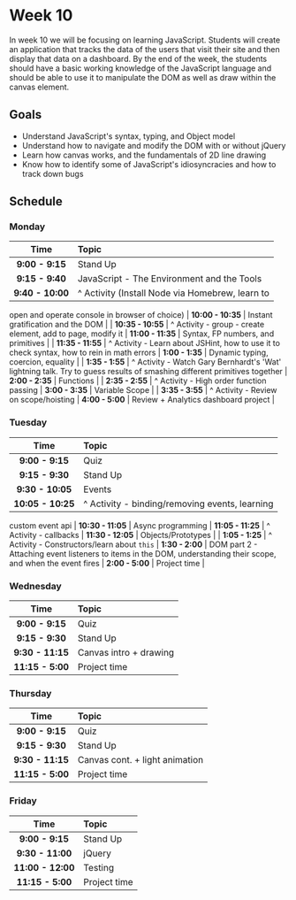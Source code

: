 # Week 10

In week 10 we will be focusing on learning JavaScript. Students will
create an application that tracks the data of the users that visit their
site and then display that data on a dashboard. By the end of the week,
the students should have a basic working knowledge of the JavaScript
language and should be able to use it to manipulate the DOM as well as
draw within the canvas element.

## Goals
- Understand JavaScript's syntax, typing, and Object model
- Understand how to navigate and modify the DOM with or without jQuery
- Learn how canvas works, and the fundamentals of 2D line drawing
- Know how to identify some of JavaScript's idiosyncracies and how to
  track down bugs 


## Schedule
### Monday

| Time              | Topic               |
|:-----------------:|:--------------------|
| **9:00  - 9:15**  | Stand Up            |
| **9:15  - 9:40**  | JavaScript - The Environment and the Tools               |
| **9:40  - 10:00** | ^ Activity (Install Node via Homebrew, learn to
open and operate console in browser of choice)
| **10:00 - 10:35** | Instant gratification and the DOM               |
| **10:35 - 10:55** | ^ Activity - group - create element, add to page,
modify it
| **11:00 - 11:35** | Syntax, FP numbers, and primitives              |
| **11:35 - 11:55** | ^ Activity - Learn about JSHint, how to use it to
check syntax, how to rein in math errors
| **1:00  - 1:35**  | Dynamic typing, coercion, equality                    |
| **1:35  - 1:55**  | ^ Activity - Watch Gary Bernhardt's 'Wat'
lightning talk. Try to guess results of smashing different primitives
together
| **2:00  - 2:35**  | Functions           |
| **2:35  - 2:55**  | ^ Activity - High order function passing
| **3:00  - 3:35**  | Variable Scope      |
| **3:35  - 3:55**  | ^ Activity - Review on scope/hoisting
| **4:00  - 5:00**  | Review + Analytics dashboard project            |

### Tuesday

| Time              | Topic               |
|:-----------------:|:--------------------|
| **9:00  - 9:15**  | Quiz                |
| **9:15  - 9:30**  | Stand Up            |
| **9:30  - 10:05** | Events              |
| **10:05 - 10:25** | ^ Activity - binding/removing events, learning
custom event api
| **10:30 - 11:05** | Async programming
| **11:05 - 11:25** | ^ Activity - callbacks
| **11:30 - 12:05** | Objects/Prototypes  |
| **1:05  - 1:25**  | ^ Activity - Constructors/learn about `this`
| **1:30  - 2:00**  | DOM part 2 - Attaching event listeners to items in the DOM,
understanding their scope, and when the event fires
| **2:00 - 5:00**   | Project time        |


### Wednesday

| Time              | Topic               |
|:-----------------:|:--------------------|
| **9:00  - 9:15**  | Quiz                |
| **9:15  - 9:30**  | Stand Up            |
| **9:30  - 11:15** | Canvas intro + drawing           |
| **11:15 - 5:00**  | Project time                    |


### Thursday

| Time              | Topic               |
|:-----------------:|:--------------------|
| **9:00  - 9:15**  | Quiz                |
| **9:15  - 9:30**  | Stand Up            |
| **9:30  - 11:15** | Canvas cont. + light animation |
| **11:15 - 5:00**  | Project time        |

### Friday

| Time              | Topic               |
|:-----------------:|:--------------------|
| **9:00  - 9:15**  | Stand Up            |
| **9:30  - 11:00** | jQuery              |
| **11:00 - 12:00** | Testing             |
| **11:15 - 5:00**  | Project time        |
